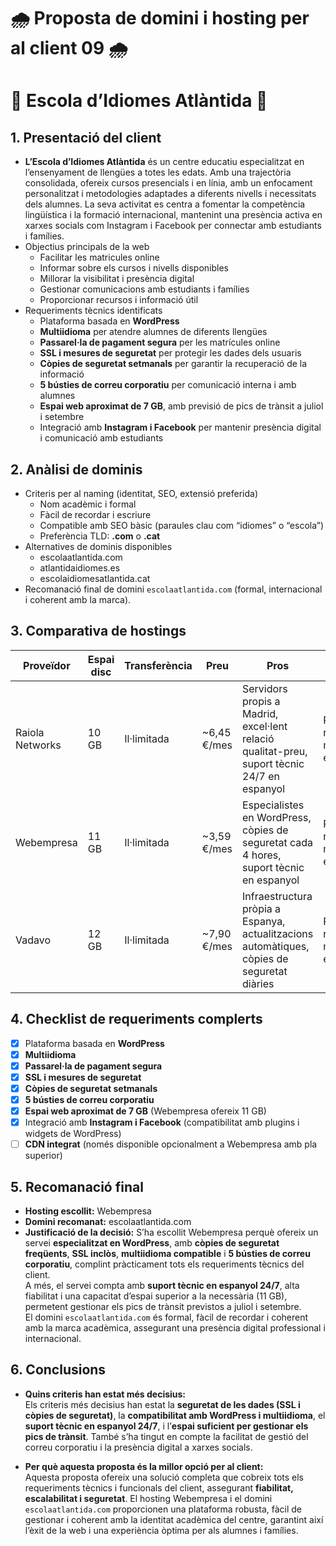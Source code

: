 # 🌧️ Proposta de domini i hosting per al client 09 🌧️
# 🏫 **Escola d’Idiomes Atlàntida** 🏫
## 1. Presentació del client
- **L’Escola d’Idiomes Atlàntida** és un centre educatiu especialitzat en l’ensenyament de llengües a totes les edats. Amb una trajectòria consolidada, ofereix cursos presencials i en línia, amb un enfocament personalitzat i metodologies adaptades a diferents nivells i necessitats dels alumnes. La seva activitat es centra a fomentar la competència lingüística i la formació internacional, mantenint una presència activa en xarxes socials com Instagram i Facebook per connectar amb estudiants i famílies.
- Objectius principals de la web
	- Facilitar les matricules online
    - Informar sobre els cursos i nivells disponibles
    - Millorar la visibilitat i presència digital
    - Gestionar comunicacions amb estudiants i famílies
    - Proporcionar recursos i informació útil
- Requeriments tècnics identificats
	- Plataforma basada en **WordPress**
	- **Multiidioma** per atendre alumnes de diferents llengües
	- **Passarel·la de pagament segura** per les matrícules online
	- **SSL i mesures de seguretat** per protegir les dades dels usuaris
	- **Còpies de seguretat setmanals** per garantir la recuperació de la informació
	- **5 bústies de correu corporatiu** per comunicació interna i amb alumnes
	- **Espai web aproximat de 7 GB**, amb previsió de pics de trànsit a juliol i setembre
	- Integració amb **Instagram i Facebook** per mantenir presència digital i comunicació amb estudiants
## 2. Anàlisi de dominis
- Criteris per al naming (identitat, SEO, extensió preferida)
	- Nom acadèmic i formal  
	- Fàcil de recordar i escriure  
	- Compatible amb SEO bàsic (paraules clau com “idiomes” o “escola”)  
	- Preferència TLD: **.com** o **.cat**
- Alternatives de dominis disponibles
	- escolaatlantida.com  
	- atlantidaidiomes.es  
	- escolaidiomesatlantida.cat
- Recomanació final de domini
	`escolaatlantida.com` (formal, internacional i coherent amb la marca).
## 3. Comparativa de hostings
| Proveïdor | Espai disc | Transferència | Preu | Pros | Contres |
|-----------|------------|---------------|------|------|---------|
| Raiola Networks | 10 GB | Il·limitada | ~6,45 €/mes | Servidors propis a Madrid, excel·lent relació qualitat-preu, suport tècnic 24/7 en espanyol | Preu de renovació més elevat |
| Webempresa | 11 GB | Il·limitada | ~3,59 €/mes | Especialistes en WordPress, còpies de seguretat cada 4 hores, suport tècnic en espanyol | Preu de renovació més elevat |
| Vadavo | 12 GB | Il·limitada | ~7,90 €/mes | Infraestructura pròpia a Espanya, actualitzacions automàtiques, còpies de seguretat diàries | Preu de renovació més elevat |

## 4. Checklist de requeriments complerts
- [x] Plataforma basada en **WordPress**
- [x] **Multiidioma**
- [x] **Passarel·la de pagament segura**
- [x] **SSL i mesures de seguretat**
- [x] **Còpies de seguretat setmanals**
- [x] **5 bústies de correu corporatiu**
- [x] **Espai web aproximat de 7 GB** (Webempresa ofereix 11 GB)
- [x] Integració amb **Instagram i Facebook** (compatibilitat amb plugins i widgets de WordPress)
- [ ] **CDN integrat** (només disponible opcionalment a Webempresa amb pla superior)
## 5. Recomanació final
- **Hosting escollit:** Webempresa
- **Domini recomanat:** escolaatlantida.com
- **Justificació de la decisió:**
S’ha escollit Webempresa perquè ofereix un servei **especialitzat en WordPress**, amb **còpies de seguretat freqüents**, **SSL inclòs**, **multiidioma compatible** i **5 bústies de correu corporatiu**, complint pràcticament tots els requeriments tècnics del client.  
A més, el servei compta amb **suport tècnic en espanyol 24/7**, alta fiabilitat i una capacitat d’espai superior a la necessària (11 GB), permetent gestionar els pics de trànsit previstos a juliol i setembre.  
El domini `escolaatlantida.com` és formal, fàcil de recordar i coherent amb la marca acadèmica, assegurant una presència digital professional i internacional.
## 6. Conclusions
- **Quins criteris han estat més decisius:**  
  Els criteris més decisius han estat la **seguretat de les dades (SSL i còpies de seguretat)**, la **compatibilitat amb WordPress i multiidioma**, el **suport tècnic en espanyol 24/7**, i l’**espai suficient per gestionar els pics de trànsit**. També s’ha tingut en compte la facilitat de gestió del correu corporatiu i la presència digital a xarxes socials.

- **Per què aquesta proposta és la millor opció per al client:**  
  Aquesta proposta ofereix una solució completa que cobreix tots els requeriments tècnics i funcionals del client, assegurant **fiabilitat, escalabilitat i seguretat**. El hosting Webempresa i el domini `escolaatlantida.com` proporcionen una plataforma robusta, fàcil de gestionar i coherent amb la identitat acadèmica del centre, garantint així l’èxit de la web i una experiència òptima per als alumnes i famílies.
